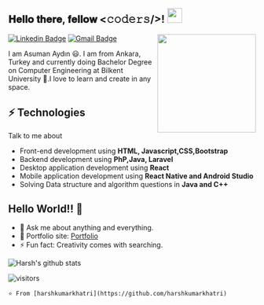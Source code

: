 <h2> 𝐇𝐞𝐥𝐥𝐨 𝐭𝐡𝐞𝐫𝐞, 𝐟𝐞𝐥𝐥𝐨𝐰 <𝚌𝚘𝚍𝚎𝚛𝚜/>! <img src="https://www.google.com/url?sa=i&url=https%3A%2F%2Fgiphy.com%2Fexplore%2Fgirls-who-code&psig=AOvVaw3GhwlQ7Mh07qlaoXb-glfR&ust=1599656654328000&source=images&cd=vfe&ved=0CAIQjRxqFwoTCODb5cjP2esCFQAAAAAdAAAAABAD" width="30px"></h2>

<img align='right' src='https://user-images.githubusercontent.com/5713670/87202985-820dcb80-c2b6-11ea-9f56-7ec461c497c3.gif' width='200"'>

 [![Linkedin Badge](https://img.shields.io/badge/-harshkumarkhatri-blue?style=flat-square&logo=Linkedin&logoColor=white&link=https://www.linkedin.com/in/harshkumarkhatri/)](https://www.linkedin.com/in/harshkumarkhatri/) 
[![Gmail Badge](https://img.shields.io/badge/-asuman.aydin6709@gmail.com-c14438?style=flat-square&logo=Gmail&logoColor=white&link=mailto:asuman.aydin6709@gmail.com)](mailto:asuman.aydin6709@gmail.com)

I am Asuman Aydın 😃. I am from Ankara, Turkey and currently doing Bachelor Degree on Computer Engineering at Bilkent University 🏫.I love to learn and create in any space.

## ⚡ Technologies
Talk to me about
- Front-end development using **HTML, Javascript,CSS,Bootstrap**
- Backend development using **PhP,Java, Laravel**
- Desktop application development using **React**
- Mobile application development using **React Native and Android Studio**
- Solving Data structure and algorithm questions in **Java and C++**
## Hello World!! 🤔
- 💬 Ask me about anything and everything.
- 🎯 Portfolio site: [Portfolio]()
- ⚡ Fun fact: Creativity comes with searching.

![Harsh's github stats](https://github-readme-stats.vercel.app/api?username=charybdis67&hide=["issues"]&show_icons=true)

![visitors](https://visitor-badge.glitch.me/badge?page_id=charybdis67.charybdis67)

```⭐️ From [harshkumarkhatri](https://github.com/harshkumarkhatri)```
